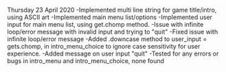 Thursday 23 April 2020
-Implemented multi line string for game title/intro, using ASCII art
-Implemented main menu list/options
-Implemented user input for main menu list, using get.chomp method.
-Issue with infinite loop/error message with invalid input and trying to "quit"
-Fixed issue with infinite loop/error message
-Added .downcase method to user_input = gets.chomp, in intro_menu_choice to ignore case sensitivity for user experience.
-Added message on user input "quit"
-Tested for any errors or bugs in intro_menu and intro_menu_choice, none found